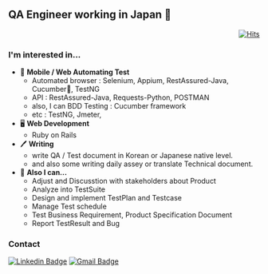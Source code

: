## QA Engineer working in Japan 🤗
<div align=right>

[![Hits](https://hits.seeyoufarm.com/api/count/incr/badge.svg?url=https%3A%2F%2Fgithub.com%2FYoodahun)](https://hits.seeyoufarm.com)

</div>

### I'm interested in...
- 📲  **Mobile / Web Automating Test**
  - Automated browser : Selenium, Appium, RestAssured-Java, Cucumber🥒, TestNG
  - API : RestAssured-Java, Requests-Python, POSTMAN
  - also, I can BDD Testing : Cucumber framework
  - etc : TestNG, Jmeter, 
- 🖥  **Web Development**
  - Ruby on Rails
- 🖊  **Writing**
  - write QA / Test document in Korean or Japanese native level.
  - and also some writing daily assey or translate Technical document.
- 📕 **Also I can...**
  - Adjust and Discusstion with stakeholders about Product
  - Analyze into TestSuite
  - Design and implement TestPlan and Testcase
  - Manage Test schedule
  - Test Business Requirement, Product Specification Document
  - Report TestResult and Bug

  
### Contact
[![Linkedin Badge](https://img.shields.io/badge/-LinkedIn-blue?style=flat-square&logo=Linkedin&logoColor=white&link=https://www.linkedin.com/in/dahun-yoo-58a3b51aa/)](https://www.linkedin.com/in/dahun-yoo-58a3b51aa/)
[![Gmail Badge](https://img.shields.io/badge/Gmail-d14836?style=flat-square&logo=Gmail&logoColor=white&link=mailto:dahun4032@gmail.com)](mailto:dahun4032@gmail.com)
<!--
**Yoodahun/Yoodahun** is a ✨ _special_ ✨ repository because its `README.md` (this file) appears on your GitHub profile.

Here are some ideas to get you started:

- 🔭 I’m currently working on ...
- 🌱 I’m currently learning ...
- 👯 I’m looking to collaborate on ...
- 🤔 I’m looking for help with ...
- 💬 Ask me about ...
- 📫 How to reach me: ...
- 😄 Pronouns: ...
- ⚡ Fun fact: ...
-->
